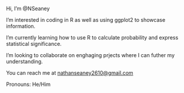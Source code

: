 Hi, I’m @NSeaney

I’m interested in coding in R as well as using ggplot2 to showcase information.

I’m currently learning how to use R to calculate probability and express statistical significance.

I’m looking to collaborate on enghaging prjects where I can futher my understanding.

You can reach me at nathanseaney2610@gmail.com

Pronouns: He/Him


